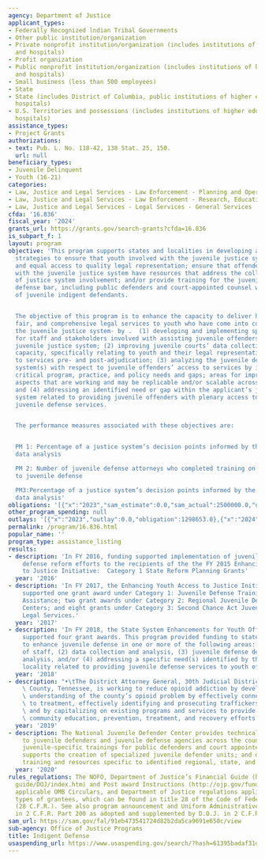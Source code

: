```yaml
---
agency: Department of Justice
applicant_types:
- Federally Recognized lndian Tribal Governments
- Other public institution/organization
- Private nonprofit institution/organization (includes institutions of higher education
  and hospitals)
- Profit organization
- Public nonprofit institution/organization (includes institutions of higher education
  and hospitals)
- Small business (less than 500 employees)
- State
- State (includes District of Columbia, public institutions of higher education and
  hospitals)
- U.S. Territories and possessions (includes institutions of higher education and
  hospitals)
assistance_types:
- Project Grants
authorizations:
- text: Pub. L. No. 118-42, 138 Stat. 25, 150.
  url: null
beneficiary_types:
- Juvenile Delinquent
- Youth (16-21)
categories:
- Law, Justice and Legal Services - Law Enforcement - Planning and Operations
- Law, Justice and Legal Services - Law Enforcement - Research, Education, Training
- Law, Justice and Legal Services - Legal Services - General Services
cfda: '16.836'
fiscal_year: '2024'
grants_url: https://grants.gov/search-grants?cfda=16.836
is_subpart_f: 1
layout: program
objective: 'This program supports states and localities in developing and implementing
  strategies to ensure that youth involved with the juvenile justice system have fair
  and equal access to quality legal representation; ensure that offenders involved
  with the juvenile justice system have resources that address the collateral consequences
  of justice system involvement; and/or provide training for the juvenile indigent
  defense bar, including public defenders and court-appointed counsel working on behalf
  of juvenile indigent defendants.


  The objective of this program is to enhance the capacity to deliver high-quality,
  fair, and comprehensive legal services to youth who have come into contact with
  the juvenile justice system- by .  (1) developing and implementing specialized training
  for staff and stakeholders involved with assisting juvenile offenders within the
  juvenile justice system; (2) improving juvenile courts’ data collection and reporting
  capacity, specifically relating to youth and their legal representation, and access
  to services pre- and post-adjudication; (3) analyzing the juvenile defense delivery
  system(s) with respect to juvenile offenders’ access to services by identifying
  critical program, practice, and policy needs and gaps; areas for improvement; and
  aspects that are working and may be replicable and/or scalable across jurisdictions;
  and (4) addressing an identified need or gap within the applicant’s juvenile justice
  system related to providing juvenile offenders with plenary access to high-quality
  juvenile defense services.


  The performance measures associated with these objectives are:


  PM 1: Percentage of a justice system’s decision points informed by the results of
  data analysis

  PM 2: Number of juvenile defense attorneys who completed training on topics pertinent
  to juvenile defense

  PM3:Percentage of a justice system’s decision points informed by the results of
  data analysis'
obligations: '[{"x":"2023","sam_estimate":0.0,"sam_actual":2500000.0,"usa_spending_actual":2193883.31},{"x":"2024","sam_estimate":0.0,"sam_actual":2238066.0,"usa_spending_actual":2954790.84},{"x":"2025","sam_estimate":0.0,"sam_actual":0.0,"usa_spending_actual":-78663.31}]'
other_program_spending: null
outlays: '[{"x":"2023","outlay":0.0,"obligation":1298653.0},{"x":"2024","outlay":0.0,"obligation":1253649.0},{"x":"2025","outlay":0.0,"obligation":0.0}]'
permalink: /program/16.836.html
popular_name: ''
program_type: assistance_listing
results:
- description: 'In FY 2016, funding supported implementation of juvenile indigent
    defense reform efforts to the recipients of the the FY 2015 Enhancing Youth Access
    to Justice Initiative:  Category 1 State Reform Planning Grants'
  year: '2016'
- description: 'In FY 2017, the Enhancing Youth Access to Justice Initiative  funding
    supported one grant award under Category 1: Juvenile Defense Training and Technical
    Assistance; two grant awards under Category 2: Regional Juvenile Defender Resource
    Centers; and eight grants under Category 3: Second Chance Act Juvenile Reentry
    Legal Services.'
  year: '2017'
- description: 'In FY 2018, the State System Enhancements for Youth Offenders funding
    supported four grant awards. This program provided funding to states and localities
    to enhance juvenile defense in one or more of the following areas: (1) training
    of staff, (2) data collection and analysis, (3) juvenile defense delivery system
    analysis, and/or (4) addressing a specific need(s) identified by the state or
    locality related to providing juvenile defense services to youth offenders.'
  year: '2018'
- description: "•\tThe District Attorney General, 30th Judicial District in Shelby\
    \ County, Tennessee, is working to reduce opioid addiction by developing a better\
    \ understanding of the county’s opioid problem by effectively connecting addicts\
    \ to treatment, effectively identifying and prosecuting traffickers and distributors,\
    \ and by capitalizing on existing programs and services to provide more effective\
    \ community education, prevention, treatment, and recovery efforts."
  year: '2019'
- description: The National Juvenile Defender Center provides technical assistance
    to juvenile defenders and juvenile defense agencies across the country; conducts
    juvenile-specific trainings for public defenders and court appointed special counsel;
    supports the creation of specialized juvenile defender units; and develops tools,
    training and resources specific to identified regional, state, and local needs.
  year: '2020'
rules_regulations: The NOFO, Department of Justice’s Financial Guide (http://ojp.gov/financial
  guide/DOJ/index.htm) and Post award Instructions (http://ojp.gov/funding/Implement/Resources/PostAwardInistructions.pdf),
  applicable OMB Circulars, and Department of Justice regulations applicable to specific
  types of grantees, which can be found in title 28 of the Code of Federal Regulations
  (28 C.F.R.). See also program announcement and Uniform Administrative Requirements
  in 2 C.F.R. Part 200 as adopted and supplemented by D.O.J. in 2 C.F.R. Part 2800.
sam_url: https://sam.gov/fal/91eb473541724d82b2da5ca9691e650c/view
sub-agency: Office of Justice Programs
title: Indigent Defense
usaspending_url: https://www.usaspending.gov/search/?hash=61395badaf31dd33bc78a3365c3dea39
---
```

